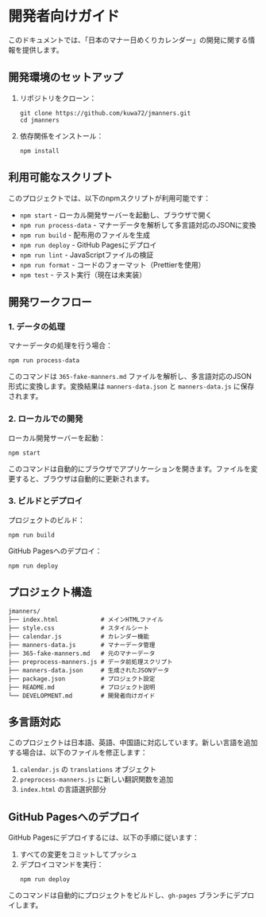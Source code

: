 # 開発者向けガイド

このドキュメントでは、「日本のマナー日めくりカレンダー」の開発に関する情報を提供します。

## 開発環境のセットアップ

1. リポジトリをクローン：
   ```
   git clone https://github.com/kuwa72/jmanners.git
   cd jmanners
   ```

2. 依存関係をインストール：
   ```
   npm install
   ```

## 利用可能なスクリプト

このプロジェクトでは、以下のnpmスクリプトが利用可能です：

- `npm start` - ローカル開発サーバーを起動し、ブラウザで開く
- `npm run process-data` - マナーデータを解析して多言語対応のJSONに変換
- `npm run build` - 配布用のファイルを生成
- `npm run deploy` - GitHub Pagesにデプロイ
- `npm run lint` - JavaScriptファイルの検証
- `npm run format` - コードのフォーマット（Prettierを使用）
- `npm test` - テスト実行（現在は未実装）

## 開発ワークフロー

### 1. データの処理

マナーデータの処理を行う場合：

```
npm run process-data
```

このコマンドは `365-fake-manners.md` ファイルを解析し、多言語対応のJSON形式に変換します。変換結果は `manners-data.json` と `manners-data.js` に保存されます。

### 2. ローカルでの開発

ローカル開発サーバーを起動：

```
npm start
```

このコマンドは自動的にブラウザでアプリケーションを開きます。ファイルを変更すると、ブラウザは自動的に更新されます。

### 3. ビルドとデプロイ

プロジェクトのビルド：

```
npm run build
```

GitHub Pagesへのデプロイ：

```
npm run deploy
```

## プロジェクト構造

```
jmanners/
├── index.html            # メインHTMLファイル
├── style.css             # スタイルシート
├── calendar.js           # カレンダー機能
├── manners-data.js       # マナーデータ管理
├── 365-fake-manners.md   # 元のマナーデータ
├── preprocess-manners.js # データ前処理スクリプト
├── manners-data.json     # 生成されたJSONデータ
├── package.json          # プロジェクト設定
├── README.md             # プロジェクト説明
└── DEVELOPMENT.md        # 開発者向けガイド
```

## 多言語対応

このプロジェクトは日本語、英語、中国語に対応しています。新しい言語を追加する場合は、以下のファイルを修正します：

1. `calendar.js` の `translations` オブジェクト
2. `preprocess-manners.js` に新しい翻訳関数を追加
3. `index.html` の言語選択部分

## GitHub Pagesへのデプロイ

GitHub Pagesにデプロイするには、以下の手順に従います：

1. すべての変更をコミットしてプッシュ
2. デプロイコマンドを実行：
   ```
   npm run deploy
   ```

このコマンドは自動的にプロジェクトをビルドし、`gh-pages` ブランチにデプロイします。
